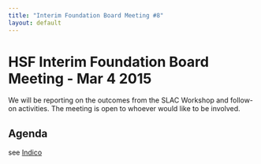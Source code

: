 ```yaml
---
title: "Interim Foundation Board Meeting #8"
layout: default
---
```


# HSF Interim Foundation Board Meeting - Mar 4 2015

We will be reporting on the outcomes from the SLAC Workshop and follow-on activities. The meeting is open to whoever would like to be involved.

## Agenda

see [Indico](https://indico.cern.ch/event/377811/)
